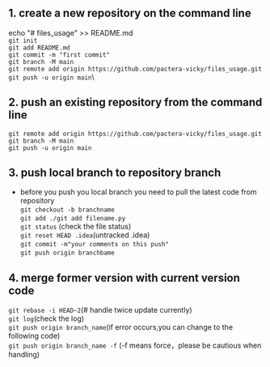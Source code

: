 ## 1. create a new repository on the command line
echo "# files_usage" >> README.md\
`git init` \
`git add README.md` \
`git commit -m "first commit"` \
`git branch -M main` \
`git remote add origin https://github.com/pactera-vicky/files_usage.git` \
`git push -u origin main`\

## 2. push an existing repository from the command line
`git remote add origin https://github.com/pactera-vicky/files_usage.git `\
`git branch -M main` \
`git push -u origin main` 

## 3. push local branch to repository branch
- before you push you local branch you need to pull the latest code from repository\
`git checkout -b branchname ` \
`git add ./git add filename.py` \
`git status` (check the file status) \
`git reset HEAD .idea`(untracked .idea) \
`git commit -m"your comments on this push"` \
`git push origin branchbame`

## 4. merge former version with current version code
`git rebase -i HEAD~2`(# handle twice update currently)\
`git log`(check the log)\
`git push origin branch_name`(if error occurs,you can change to the following code)\
`git push origin branch_name -f` (-f means force，please be cautious when handling)

